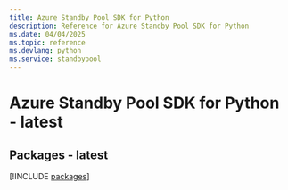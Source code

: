 ```yaml
---
title: Azure Standby Pool SDK for Python
description: Reference for Azure Standby Pool SDK for Python
ms.date: 04/04/2025
ms.topic: reference
ms.devlang: python
ms.service: standbypool
---
```

# Azure Standby Pool SDK for Python - latest
## Packages - latest
[!INCLUDE [packages](standby-pool-index.md)]